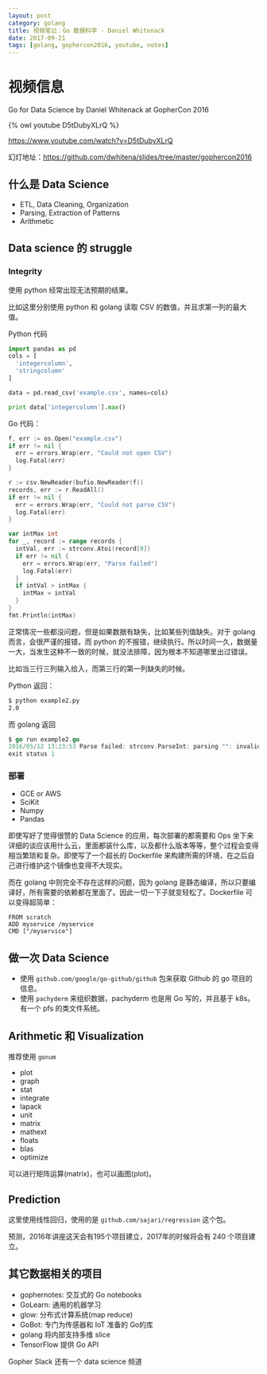 ```yaml
---
layout: post
category: golang
title: 视频笔记：Go 数据科学 - Daniel Whitenack
date: 2017-09-21
tags: [golang, gophercon2016, youtube, notes]
---
```


<!-- toc -->

# 视频信息

Go for Data Science
by Daniel Whitenack
at GopherCon 2016

{% owl youtube D5tDubyXLrQ %}

<https://www.youtube.com/watch?v=D5tDubyXLrQ>

幻灯地址：<https://github.com/dwhitena/slides/tree/master/gophercon2016>

## 什么是 Data Science

* ETL, Data Cleaning, Organization
* Parsing, Extraction of Patterns
* Arithmetic

## Data science 的 struggle

### Integrity

使用 python 经常出现无法预期的结果。

比如这里分别使用 python 和 golang 读取 CSV 的数值，并且求第一列的最大值。

Python 代码

```python
import pandas as pd
cols = [
  'integercolumn',
  'stringcolumn'
]

data = pd.read_csv('example.csv', names=cols)

print data['integercolumn'].max()
```

Go 代码：

```go
f, err := os.Open("example.csv")
if err != nil {
  err = errors.Wrap(err, "Could not open CSV")
  log.Fatal(err)
}

r := csv.NewReader(bufio.NewReader(f))
records, err := r.ReadAll()
if err != nil {
  err = errors.Wrap(err, "Could not parse CSV")
  log.Fatal(err)
}

var intMax int
for _, record := range records {
  intVal, err := strconv.Atoi(record[0])
  if err != nil {
    err = errors.Wrap(err, "Parse failed")
    log.Fatal(err)
  }
  if intVal > intMax {
    intMax = intVal
  }
}
fmt.Println(intMax)
```

正常情况一些都没问题，但是如果数据有缺失，比如某些列值缺失。对于 golang 而言，会很严谨的报错，而 python 的不报错，继续执行。所以时间一久，数据量一大，当发生这种不一致的时候，就没法排障，因为根本不知道哪里出过错误。

比如当三行三列输入给入，而第三行的第一列缺失的时候。

Python 返回：

```bash
$ python example2.py
2.0
```

而 golang 返回

```go
$ go run example2.go
2016/05/12 13:23:53 Parse failed: strconv.ParseInt: parsing "": invalid syntax
exit status 1
```

### 部署

* GCE or AWS
* SciKit
* Numpy
* Pandas

即使写好了觉得很赞的 Data Science 的应用，每次部署的都需要和 Ops 坐下来详细的谈应该用什么云，里面都装什么库，以及都什么版本等等，整个过程会变得相当繁琐和复杂。即使写了一个超长的 Dockerfile 来构建所需的环境，在之后自己进行维护这个镜像也变得不大现实。

而在 golang 中则完全不存在这样的问题，因为 golang 是静态编译，所以只要编译好，所有需要的依赖都在里面了。因此一切一下子就变轻松了。Dockerfile 可以变得超简单：

```Dockerfil
FROM scratch
ADD myservice /myservice
CMD ["/myservice"]
```

## 做一次 Data Science

* 使用 `github.com/google/go-github/github` 包来获取 Github 的 go 项目的信息。
* 使用 `pachyderm` 来组织数据，pachyderm 也是用 Go 写的，并且基于 k8s。有一个 pfs 的类文件系统。

## Arithmetic 和 Visualization

推荐使用 `gonum`

* plot
* graph
* stat
* integrate
* lapack
* unit
* matrix
* mathext
* floats
* blas
* optimize

可以进行矩阵运算(matrix)，也可以画图(plot)。

## Prediction

这里使用线性回归，使用的是 `github.com/sajari/regression` 这个包。

预测，2016年讲座这天会有195个项目建立，2017年的时候将会有 240 个项目建立。

## 其它数据相关的项目

* gophernotes: 交互式的 Go notebooks
* GoLearn: 通用的机器学习
* glow: 分布式计算系统(map reduce)
* GoBot: 专门为传感器和 IoT 准备的 Go的库
* golang 将内部支持多维 slice
* TensorFlow 提供 Go API

Gopher Slack 还有一个 data science 频道
